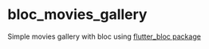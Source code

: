 # bloc_movies_gallery

Simple movies gallery with bloc using [flutter_bloc package](https://pub.dev/packages/flutter_bloc)

